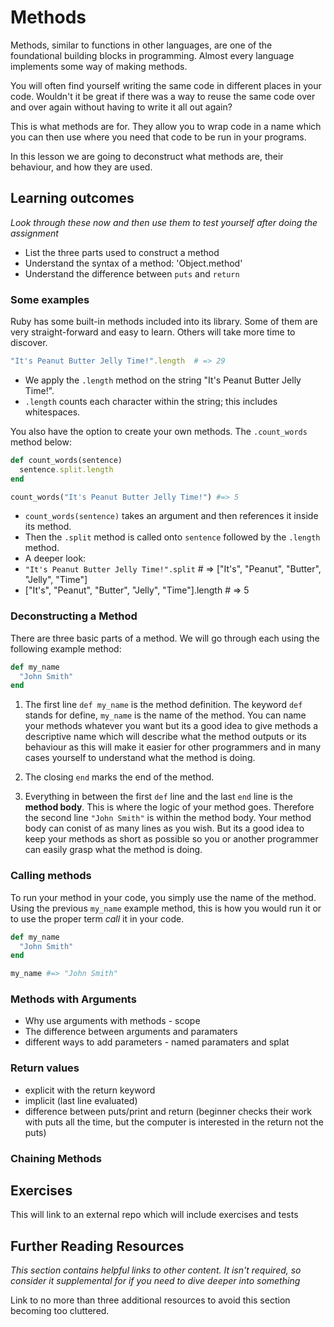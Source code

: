 # Methods
Methods, similar to functions in other languages, are one of the foundational
building blocks in programming. Almost every language implements some way of
making methods.

You will often find yourself writing the same code in different places in your code.
Wouldn't it be great if there was a way to reuse the same code over and over again 
without having to write it all out again? 

This is what methods are for. They allow you to wrap code in a name which you
can then use where you need that code to be run in your programs.

In this lesson we are going to deconstruct what methods are, their behaviour, and how they are used.

## Learning outcomes
*Look through these now and then use them to test yourself after doing the assignment*

* List the three parts used to construct a method
* Understand the syntax of a method: 'Object.method'
* Understand the difference between `puts` and `return`


### Some examples
Ruby has some built-in methods included into its library. Some of them are very straight-forward and easy to learn. Others will take more time to discover.

```ruby
"It's Peanut Butter Jelly Time!".length  # => 29
```

* We apply the `.length` method on the string "It's Peanut Butter Jelly Time!".
* `.length` counts each character within the string; this includes whitespaces.

You also have the option to create your own methods. The `.count_words` method below:

```ruby
def count_words(sentence)
  sentence.split.length
end

count_words("It's Peanut Butter Jelly Time!") #=> 5

```

* `count_words(sentence)` takes an argument and then references it inside its method.
* Then the `.split` method is called onto `sentence` followed by the `.length` method.
* A deeper look:
* `"It's Peanut Butter Jelly Time!".split` # => ["It's", "Peanut", "Butter", "Jelly", "Time"]
* ["It's", "Peanut", "Butter", "Jelly", "Time"].length # => 5

### Deconstructing a Method
There are three basic parts of a method. We will go through each using the following
example method:

```ruby
def my_name
  "John Smith"
end
```

1. The first line `def my_name` is the method definition. The keyword `def` stands
   for define, `my_name` is the name of the method. You can name your methods whatever you want but its a good idea to give methods a descriptive name which will describe what the method outputs or its behaviour as this will make it easier for other programmers and in many cases yourself to understand what the method is doing.

2. The closing `end` marks the end of the method.

3. Everything in between the first `def` line and the last `end` line is the **method body**. This is where the logic of
   your method goes. Therefore the second line `"John Smith"` is within the method body.  Your method body can conist of as many lines as you wish. But its a good idea to keep your methods as short as possible so you or another programmer can easily grasp what the method is doing. 


### Calling methods
To run your method in your code, you simply use the name of the method. Using the
previous `my_name` example method, this is how you would run it or to use the proper
term _call_ it in your code.

```ruby
def my_name
  "John Smith"
end

my_name #=> "John Smith"
```

### Methods with Arguments

* Why use arguments with methods - scope
* The difference between arguments and paramaters
* different ways to add parameters - named paramaters and splat 


### Return values
* explicit with the return keyword
* implicit (last line evaluated)
* difference between puts/print and return (beginner checks their work with puts all the time, but the computer is interested in the return not the puts)

### Chaining Methods

## Exercises
This will link to an external repo which will include exercises and tests

## Further Reading Resources
*This section contains helpful links to other content. It isn't required, so consider it supplemental for if you need to dive deeper into something*

Link to no more than three additional resources to avoid this section becoming too cluttered.
